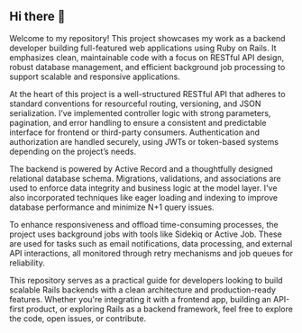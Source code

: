 ## Hi there 👋

Welcome to my repository! This project showcases my work as a backend developer building full-featured web applications using Ruby on Rails. It emphasizes clean, maintainable code with a focus on RESTful API design, robust database management, and efficient background job processing to support scalable and responsive applications.

At the heart of this project is a well-structured RESTful API that adheres to standard conventions for resourceful routing, versioning, and JSON serialization. I’ve implemented controller logic with strong parameters, pagination, and error handling to ensure a consistent and predictable interface for frontend or third-party consumers. Authentication and authorization are handled securely, using JWTs or token-based systems depending on the project’s needs.

The backend is powered by Active Record and a thoughtfully designed relational database schema. Migrations, validations, and associations are used to enforce data integrity and business logic at the model layer. I've also incorporated techniques like eager loading and indexing to improve database performance and minimize N+1 query issues.

To enhance responsiveness and offload time-consuming processes, the project uses background jobs with tools like Sidekiq or Active Job. These are used for tasks such as email notifications, data processing, and external API interactions, all monitored through retry mechanisms and job queues for reliability.

This repository serves as a practical guide for developers looking to build scalable Rails backends with a clean architecture and production-ready features. Whether you're integrating it with a frontend app, building an API-first product, or exploring Rails as a backend framework, feel free to explore the code, open issues, or contribute.


